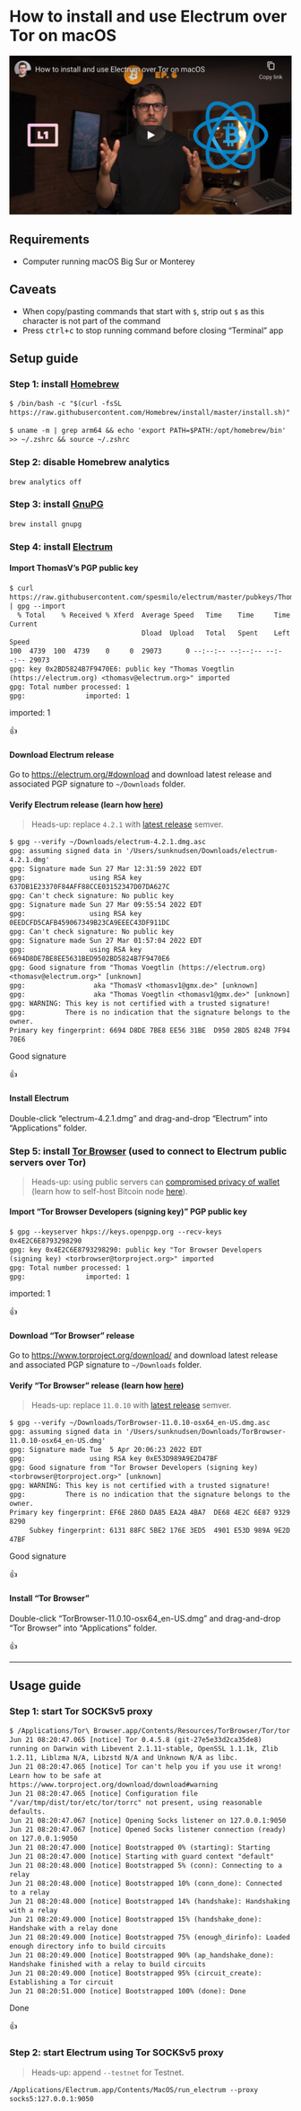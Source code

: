 <!--
Title: How to install and use Electrum over Tor on macOS
Description: Learn how to install and use Electrum over Tor on macOS.
Author: Sun Knudsen <https://github.com/sunknudsen>
Contributors: Sun Knudsen <https://github.com/sunknudsen>
Reviewers:
Publication date: 2021-06-21T11:03:01.566Z
Listed: true
-->

# How to install and use Electrum over Tor on macOS

[![How to install and use Electrum over Tor on macOS](how-to-install-and-use-electrum-over-tor-on-macos.png)](https://www.youtube.com/watch?v=QQsAu-9brYY "How to install and use Electrum over Tor on macOS")

## Requirements

- Computer running macOS Big Sur or Monterey

## Caveats

- When copy/pasting commands that start with `$`, strip out `$` as this character is not part of the command
- Press <kbd>ctrl+c</kbd> to stop running command before closing “Terminal” app

## Setup guide

### Step 1: install [Homebrew](https://brew.sh/)

```console
$ /bin/bash -c "$(curl -fsSL https://raw.githubusercontent.com/Homebrew/install/master/install.sh)"

$ uname -m | grep arm64 && echo 'export PATH=$PATH:/opt/homebrew/bin' >> ~/.zshrc && source ~/.zshrc
```

### Step 2: disable Homebrew analytics

```shell
brew analytics off
```

### Step 3: install [GnuPG](https://gnupg.org/)

```shell
brew install gnupg
```

### Step 4: install [Electrum](https://electrum.org/#home)

#### Import ThomasV’s PGP public key

```console
$ curl https://raw.githubusercontent.com/spesmilo/electrum/master/pubkeys/ThomasV.asc | gpg --import
  % Total    % Received % Xferd  Average Speed   Time    Time     Time  Current
                                 Dload  Upload   Total   Spent    Left  Speed
100  4739  100  4739    0     0  29073      0 --:--:-- --:--:-- --:--:-- 29073
gpg: key 0x2BD5824B7F9470E6: public key "Thomas Voegtlin (https://electrum.org) <thomasv@electrum.org>" imported
gpg: Total number processed: 1
gpg:               imported: 1
```

imported: 1

👍

#### Download Electrum release

Go to https://electrum.org/#download and download latest release and associated PGP signature to `~/Downloads` folder.

#### Verify Electrum release (learn how [here](../how-to-verify-pgp-digital-signatures-using-gnupg-on-macos/README.md))

> Heads-up: replace `4.2.1` with [latest release](https://electrum.org/#download) semver.

```console
$ gpg --verify ~/Downloads/electrum-4.2.1.dmg.asc
gpg: assuming signed data in '/Users/sunknudsen/Downloads/electrum-4.2.1.dmg'
gpg: Signature made Sun 27 Mar 12:31:59 2022 EDT
gpg:                using RSA key 637DB1E23370F84AFF88CCE03152347D07DA627C
gpg: Can't check signature: No public key
gpg: Signature made Sun 27 Mar 09:55:54 2022 EDT
gpg:                using RSA key 0EEDCFD5CAFB459067349B23CA9EEEC43DF911DC
gpg: Can't check signature: No public key
gpg: Signature made Sun 27 Mar 01:57:04 2022 EDT
gpg:                using RSA key 6694D8DE7BE8EE5631BED9502BD5824B7F9470E6
gpg: Good signature from "Thomas Voegtlin (https://electrum.org) <thomasv@electrum.org>" [unknown]
gpg:                 aka "ThomasV <thomasv1@gmx.de>" [unknown]
gpg:                 aka "Thomas Voegtlin <thomasv1@gmx.de>" [unknown]
gpg: WARNING: This key is not certified with a trusted signature!
gpg:          There is no indication that the signature belongs to the owner.
Primary key fingerprint: 6694 D8DE 7BE8 EE56 31BE  D950 2BD5 824B 7F94 70E6
```

Good signature

👍

#### Install Electrum

Double-click “electrum-4.2.1.dmg” and drag-and-drop “Electrum” into “Applications” folder.

### Step 5: install [Tor Browser](https://www.torproject.org/) (used to connect to Electrum public servers over Tor)

> Heads-up: using public servers can [compromised privacy of wallet](https://sunknudsen.com/self-hosting-bitcoin-full-node-on-raspberry-pi-updated/) (learn how to self-host Bitcoin node [here](../how-to-self-host-hardened-bitcoin-node/README.md)).

#### Import “Tor Browser Developers (signing key)” PGP public key

```console
$ gpg --keyserver hkps://keys.openpgp.org --recv-keys 0x4E2C6E8793298290
gpg: key 0x4E2C6E8793298290: public key "Tor Browser Developers (signing key) <torbrowser@torproject.org>" imported
gpg: Total number processed: 1
gpg:               imported: 1
```

imported: 1

👍

#### Download “Tor Browser” release

Go to https://www.torproject.org/download/ and download latest release and associated PGP signature to `~/Downloads` folder.

#### Verify “Tor Browser” release (learn how [here](../how-to-verify-pgp-digital-signatures-using-gnupg-on-macos/README.md))

> Heads-up: replace `11.0.10` with [latest release](https://www.torproject.org/download/) semver.

```console
$ gpg --verify ~/Downloads/TorBrowser-11.0.10-osx64_en-US.dmg.asc
gpg: assuming signed data in '/Users/sunknudsen/Downloads/TorBrowser-11.0.10-osx64_en-US.dmg'
gpg: Signature made Tue  5 Apr 20:06:23 2022 EDT
gpg:                using RSA key 0xE53D989A9E2D47BF
gpg: Good signature from "Tor Browser Developers (signing key) <torbrowser@torproject.org>" [unknown]
gpg: WARNING: This key is not certified with a trusted signature!
gpg:          There is no indication that the signature belongs to the owner.
Primary key fingerprint: EF6E 286D DA85 EA2A 4BA7  DE68 4E2C 6E87 9329 8290
     Subkey fingerprint: 6131 88FC 5BE2 176E 3ED5  4901 E53D 989A 9E2D 47BF
```

Good signature

👍

#### Install “Tor Browser”

Double-click “TorBrowser-11.0.10-osx64_en-US.dmg” and drag-and-drop “Tor Browser” into “Applications” folder.

👍

---

## Usage guide

### Step 1: start Tor SOCKSv5 proxy

```console
$ /Applications/Tor\ Browser.app/Contents/Resources/TorBrowser/Tor/tor
Jun 21 08:20:47.065 [notice] Tor 0.4.5.8 (git-27e5e33d2ca35de8) running on Darwin with Libevent 2.1.11-stable, OpenSSL 1.1.1k, Zlib 1.2.11, Liblzma N/A, Libzstd N/A and Unknown N/A as libc.
Jun 21 08:20:47.065 [notice] Tor can't help you if you use it wrong! Learn how to be safe at https://www.torproject.org/download/download#warning
Jun 21 08:20:47.065 [notice] Configuration file "/var/tmp/dist/tor/etc/tor/torrc" not present, using reasonable defaults.
Jun 21 08:20:47.067 [notice] Opening Socks listener on 127.0.0.1:9050
Jun 21 08:20:47.067 [notice] Opened Socks listener connection (ready) on 127.0.0.1:9050
Jun 21 08:20:47.000 [notice] Bootstrapped 0% (starting): Starting
Jun 21 08:20:47.000 [notice] Starting with guard context "default"
Jun 21 08:20:48.000 [notice] Bootstrapped 5% (conn): Connecting to a relay
Jun 21 08:20:48.000 [notice] Bootstrapped 10% (conn_done): Connected to a relay
Jun 21 08:20:48.000 [notice] Bootstrapped 14% (handshake): Handshaking with a relay
Jun 21 08:20:49.000 [notice] Bootstrapped 15% (handshake_done): Handshake with a relay done
Jun 21 08:20:49.000 [notice] Bootstrapped 75% (enough_dirinfo): Loaded enough directory info to build circuits
Jun 21 08:20:49.000 [notice] Bootstrapped 90% (ap_handshake_done): Handshake finished with a relay to build circuits
Jun 21 08:20:49.000 [notice] Bootstrapped 95% (circuit_create): Establishing a Tor circuit
Jun 21 08:20:51.000 [notice] Bootstrapped 100% (done): Done
```

Done

👍

### Step 2: start Electrum using Tor SOCKSv5 proxy

> Heads-up: append `--testnet` for Testnet.

```shell
/Applications/Electrum.app/Contents/MacOS/run_electrum --proxy socks5:127.0.0.1:9050
```
